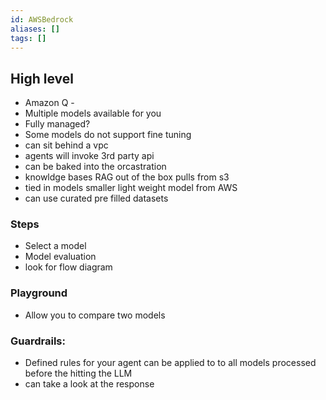 ```yaml
---
id: AWSBedrock
aliases: []
tags: []
---
```


## High level 
- Amazon Q -
- Multiple models available for you
- Fully managed?
- Some models do not support fine tuning
- can sit behind a vpc
- agents will invoke 3rd party api
- can be baked into the orcastration
- knowldge bases RAG out of the box pulls from s3
- tied in models smaller light weight model from AWS
- can use curated pre filled datasets

### Steps 
- Select a model 
- Model evaluation
- look for flow diagram

### Playground
- Allow you to compare two models

### Guardrails: 
- Defined rules for your agent can be applied to to all models processed before the hitting the LLM
- can take a look at the response


